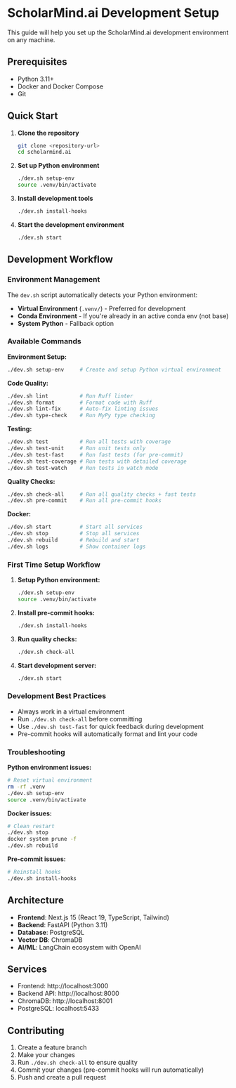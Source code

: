 # ScholarMind.ai Development Setup

This guide will help you set up the ScholarMind.ai development environment on any machine.

## Prerequisites

- Python 3.11+
- Docker and Docker Compose
- Git

## Quick Start

1. **Clone the repository**
   ```bash
   git clone <repository-url>
   cd scholarmind.ai
   ```

2. **Set up Python environment**
   ```bash
   ./dev.sh setup-env
   source .venv/bin/activate
   ```

3. **Install development tools**
   ```bash
   ./dev.sh install-hooks
   ```

4. **Start the development environment**
   ```bash
   ./dev.sh start
   ```

## Development Workflow

### Environment Management

The `dev.sh` script automatically detects your Python environment:
- **Virtual Environment** (`.venv/`) - Preferred for development
- **Conda Environment** - If you're already in an active conda env (not base)
- **System Python** - Fallback option

### Available Commands

**Environment Setup:**
```bash
./dev.sh setup-env     # Create and setup Python virtual environment
```

**Code Quality:**
```bash
./dev.sh lint          # Run Ruff linter
./dev.sh format        # Format code with Ruff
./dev.sh lint-fix      # Auto-fix linting issues
./dev.sh type-check    # Run MyPy type checking
```

**Testing:**
```bash
./dev.sh test          # Run all tests with coverage
./dev.sh test-unit     # Run unit tests only
./dev.sh test-fast     # Run fast tests (for pre-commit)
./dev.sh test-coverage # Run tests with detailed coverage
./dev.sh test-watch    # Run tests in watch mode
```

**Quality Checks:**
```bash
./dev.sh check-all     # Run all quality checks + fast tests
./dev.sh pre-commit    # Run all pre-commit hooks
```

**Docker:**
```bash
./dev.sh start         # Start all services
./dev.sh stop          # Stop all services
./dev.sh rebuild       # Rebuild and start
./dev.sh logs          # Show container logs
```

### First Time Setup Workflow

1. **Setup Python environment:**
   ```bash
   ./dev.sh setup-env
   source .venv/bin/activate
   ```

2. **Install pre-commit hooks:**
   ```bash
   ./dev.sh install-hooks
   ```

3. **Run quality checks:**
   ```bash
   ./dev.sh check-all
   ```

4. **Start development server:**
   ```bash
   ./dev.sh start
   ```

### Development Best Practices

- Always work in a virtual environment
- Run `./dev.sh check-all` before committing
- Use `./dev.sh test-fast` for quick feedback during development
- Pre-commit hooks will automatically format and lint your code

### Troubleshooting

**Python environment issues:**
```bash
# Reset virtual environment
rm -rf .venv
./dev.sh setup-env
source .venv/bin/activate
```

**Docker issues:**
```bash
# Clean restart
./dev.sh stop
docker system prune -f
./dev.sh rebuild
```

**Pre-commit issues:**
```bash
# Reinstall hooks
./dev.sh install-hooks
```

## Architecture

- **Frontend**: Next.js 15 (React 19, TypeScript, Tailwind)
- **Backend**: FastAPI (Python 3.11)
- **Database**: PostgreSQL
- **Vector DB**: ChromaDB
- **AI/ML**: LangChain ecosystem with OpenAI

## Services

- Frontend: http://localhost:3000
- Backend API: http://localhost:8000
- ChromaDB: http://localhost:8001
- PostgreSQL: localhost:5433

## Contributing

1. Create a feature branch
2. Make your changes
3. Run `./dev.sh check-all` to ensure quality
4. Commit your changes (pre-commit hooks will run automatically)
5. Push and create a pull request
